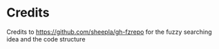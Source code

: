 # Credits

Credits to https://github.com/sheepla/gh-fzrepo for the fuzzy searching idea and the code structure
